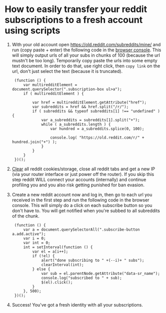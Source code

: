 # How to easily transfer your reddit subscriptions to a fresh account using scripts

1. With your old account open https://old.reddit.com/subreddits/mine/ and run (copy paste + enter) the following code in the [browser console](https://support.optimizely.com/hc/en-us/articles/4410284097549-Open-the-developer-console). This will simply output urls of all your subs in chunks of 100 (because the url mustn't be too long). Temporarily copy paste the urls into some empty text document. In order to do that, use right click, then `copy link` on the url, don't just select the text (because it is truncated).

        (function () {
            var multiredditElement = document.querySelector(".subscription-box ul>a");
            if ( multiredditElement ) {

                var href = multiredditElement.getAttribute("href");
                var subreddits = href && href.split("/r/");
                if ( subreddits && typeof subreddits[1] !== "undefined" ) {
                    var a_subreddits = subreddits[1].split("+");
                    while ( a_subreddits.length ) {
                        var hundred = a_subreddits.splice(0, 100);

                        console.log( "https://old.reddit.com/r/" + hundred.join("+") );
                    }
                }
            }
        })();


2. [Clear](https://addons.mozilla.org/en-US/firefox/addon/cookie-quick-manager/) all reddit cookies/storage, close all reddit tabs and get a new IP (via your router interface or just power off the router). If you skip this step reddit WILL connect your accounts (internally) and continue profiling you and you also risk getting punished for ban evasion.


3. Create a new reddit account now and log in, then go to each url you received in the first step and run the following code in the browser console. This will simply do a click on each subscribe button so you don't have to. You will get notified when you're subbed to all subreddits of the chunk.

        (function () {
            var a = document.querySelectorAll(".subscribe-button a.add.active");
            var i = 0;
            var int = 0;
            int = setInterval(function () {
                var el = a[i++];
                if (!el) {
                    alert("done subscribing to " +(--i)+ " subs");
                    clearInterval(int);
                } else {
                    var sub = el.parentNode.getAttribute("data-sr_name");
                    console.log("subscribed to " + sub);
                    $(el).click();
                }
            }, 500);
        })();


4.  Success! You've got a fresh identity with all your subscriptions.
